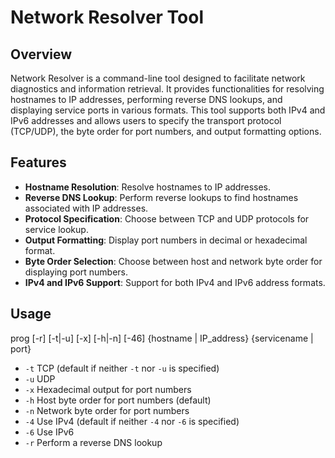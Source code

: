 # Network Resolver Tool

## Overview
Network Resolver is a command-line tool designed to facilitate network diagnostics and information retrieval. It provides functionalities for resolving hostnames to IP addresses, performing reverse DNS lookups, and displaying service ports in various formats. This tool supports both IPv4 and IPv6 addresses and allows users to specify the transport protocol (TCP/UDP), the byte order for port numbers, and output formatting options.

## Features
- **Hostname Resolution**: Resolve hostnames to IP addresses.
- **Reverse DNS Lookup**: Perform reverse lookups to find hostnames associated with IP addresses.
- **Protocol Specification**: Choose between TCP and UDP protocols for service lookup.
- **Output Formatting**: Display port numbers in decimal or hexadecimal format.
- **Byte Order Selection**: Choose between host and network byte order for displaying port numbers.
- **IPv4 and IPv6 Support**: Support for both IPv4 and IPv6 address formats.

## Usage

prog [-r] [-t|-u] [-x] [-h|-n] [-46] {hostname | IP_address} {servicename | port}


- `-t` TCP (default if neither `-t` nor `-u` is specified)
- `-u` UDP
- `-x` Hexadecimal output for port numbers
- `-h` Host byte order for port numbers (default)
- `-n` Network byte order for port numbers
- `-4` Use IPv4 (default if neither `-4` nor `-6` is specified)
- `-6` Use IPv6
- `-r` Perform a reverse DNS lookup

